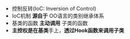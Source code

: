 - 控制反转(IoC: Inversion of Control)
- IoC机制 **源自于** OO语言的类别继承体系
- 基类的函数 **主动调用** 子类的函数
- **主控权是在基类**手上，**透过Hook函数来调用子类**